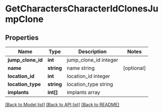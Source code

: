 # GetCharactersCharacterIdClonesJumpClone

## Properties
Name | Type | Description | Notes
------------ | ------------- | ------------- | -------------
**jump_clone_id** | **int** | jump_clone_id integer | 
**name** | **string** | name string | [optional] 
**location_id** | **int** | location_id integer | 
**location_type** | **string** | location_type string | 
**implants** | **int[]** | implants array | 

[[Back to Model list]](../README.md#documentation-for-models) [[Back to API list]](../README.md#documentation-for-api-endpoints) [[Back to README]](../README.md)


